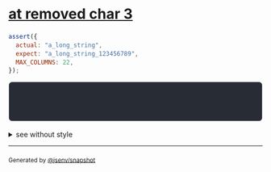 # [at removed char 3](../../max_columns.test.js#L34)

```js
assert({
  actual: "a_long_string",
  expect: "a_long_string_123456789",
  MAX_COLUMNS: 22,
});
```

![img](throw.svg)

<details>
  <summary>see without style</summary>

```console
AssertionError: actual and expect are different

actual: …"ng_string"
expect: …"ng_string_"…
```

</details>


---

<sub>
  Generated by <a href="https://github.com/jsenv/core/tree/main/packages/independent/snapshot">@jsenv/snapshot</a>
</sub>
